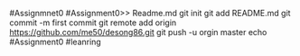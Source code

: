 #Assignmnet0
#Assignment0>> Readme.md
git init
git add README.md
git commit -m first commit
git remote add origin https://github.com/me50/desong86.git
git push -u orgin master
echo #Assignment0
#leanring
